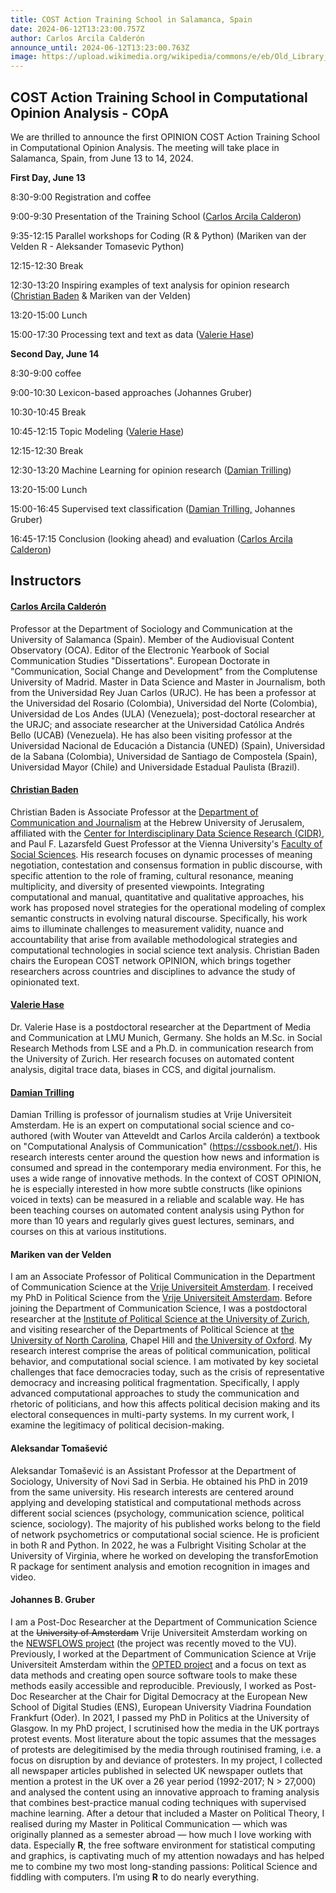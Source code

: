 ```yaml
---
title: COST Action Training School in Salamanca, Spain
date: 2024-06-12T13:23:00.757Z
author: Carlos Arcila Calderón
announce_until: 2024-06-12T13:23:00.763Z
image: https://upload.wikimedia.org/wikipedia/commons/e/eb/Old_Library_in_University_of_Salamanca_01.jpg
---
```

## COST Action Training School in Computational Opinion Analysis - COpA

W﻿e are thrilled to announce the first OPINION COST Action Training School in Computational Opinion Analysis. The meeting will take place in Salamanca, Spain, from June 13 to 14, 2024.

**First Day, June 13**

8:30-9:00 Registration and coffee

9:00-9:30 Presentation of the Training School ([Carlos Arcila Calderon](https://www.youtube.com/watch?v=zVldMxKRLTY))

9:35-12:15 Parallel workshops for Coding (R & Python) (Mariken van der Velden R - Aleksander Tomasevic Python)

12:15-12:30 Break

12:30-13:20 Inspiring examples of text analysis for opinion research ([Christian Baden](https://www.youtube.com/watch?v=xVazagdKyzw) & Mariken van der Velden)

13:20-15:00 Lunch

15:00-17:30 Processing text and text as data ([Valerie Hase](https://www.youtube.com/watch?v=FgdF_hs4nkE))

**Second Day, June 14**

8:30-9:00 coffee

9:00-10:30 Lexicon-based approaches (Johannes Gruber)

10:30-10:45 Break

10:45-12:15 Topic Modeling ([Valerie Hase](https://www.youtube.com/watch?v=FgdF_hs4nkE))

12:15-12:30 Break

12:30-13:20 Machine Learning for opinion research ([Damian Trilling](https://www.youtube.com/watch?v=ggqhHas_CtI))

13:20-15:00 Lunch

15:00-16:45 Supervised text classification ([Damian Trilling,](https://www.youtube.com/watch?v=ggqhHas_CtI) Johannes Gruber)

16:45-17:15 Conclusion (looking ahead) and evaluation ([Carlos Arcila Calderon](https://www.youtube.com/watch?v=zVldMxKRLTY))

## I﻿nstructors

#### [Carlos Arcila Calderón](https://www.youtube.com/watch?v=zVldMxKRLTY)

Professor at the Department of Sociology and Communication at the University of Salamanca (Spain). Member of the Audiovisual Content Observatory (OCA). Editor of the Electronic Yearbook of Social Communication Studies "Dissertations". European Doctorate in "Communication, Social Change and Development" from the Complutense University of Madrid.  Master in Data Science and Master in Journalism, both from the Universidad Rey Juan Carlos (URJC). He has been a professor at the Universidad del Rosario (Colombia), Universidad del Norte (Colombia), Universidad de Los Andes (ULA) (Venezuela); post-doctoral researcher at the URJC; and associate researcher at the Universidad Católica Andrés Bello (UCAB) (Venezuela). He has also been visiting professor at the Universidad Nacional de Educación a Distancia (UNED) (Spain), Universidad de la Sabana (Colombia), Universidad de Santiago de Compostela (Spain), Universidad Mayor (Chile) and Universidade Estadual Paulista (Brazil).

#### **[Christian Baden](https://www.youtube.com/watch?v=xVazagdKyzw)**

Christian Baden is Associate Professor at the [Department of Communication and Journalism](https://communication.huji.ac.il/) at the Hebrew University of Jerusalem, affiliated with the [Center for Interdisciplinary Data Science Research (CIDR)](http://cidr.staging.cs.huji.ac.il/en/), and Paul F. Lazarsfeld Guest Professor at the Vienna University's [Faculty of Social Sciences](https://sowi.univie.ac.at/). His research focuses on dynamic processes of meaning negotiation, contestation and consensus formation in public discourse, with specific attention to the role of framing, cultural resonance, meaning multiplicity, and diversity of presented viewpoints. Integrating computational and manual, quantitative and qualitative approaches, his work has proposed novel strategies for the operational modeling of complex semantic constructs in evolving natural discourse. Specifically, his work aims to illuminate challenges to measurement validity, nuance and accountability that arise from available methodological strategies and computational technologies in social science text analysis. Christian Baden chairs the European COST network OPINION, which brings together researchers across countries and disciplines to advance the study of opinionated text.

#### **[Valerie Hase](https://www.youtube.com/watch?v=FgdF_hs4nkE)**

Dr. Valerie Hase is a postdoctoral researcher at the Department of Media and Communication at LMU Munich, Germany. She holds an M.Sc. in Social Research Methods from LSE and a Ph.D. in communication research from the University of Zurich. Her research focuses on automated content analysis, digital trace data, biases in CCS, and digital journalism.

#### **[Damian Trilling](https://www.youtube.com/watch?v=ggqhHas_CtI)**

Damian Trilling is professor of journalism studies at Vrije Universiteit Amsterdam. He is an expert on computational social science and co-authored (with Wouter van Atteveldt and Carlos Arcila calderón) a textbook on "Computational Analysis of Communication" (<https://cssbook.net/>). His research interests center around the question how news and information is consumed and spread in the contemporary media environment. For this, he uses a wide range of innovative methods. In the context of COST OPINION, he is especially interested in how more subtle constructs (like opinions voiced in texts) can be measured in a reliable and scalable way. He has been teaching courses on automated content analysis using Python for more than 10 years and regularly gives guest lectures, seminars, and courses on this at various institutions.

#### **Mariken van der Velden**

I am an Associate Professor of Political Communication in the Department of Communication Science at the [Vrije Universiteit Amsterdam](https://vu.nl/en/about-vu/faculties/faculty-of-social-sciences/departments/communication-science). I received my PhD in Political Science from the [Vrije Universiteit Amsterdam](https://vu.nl/en/about-vu/faculties/faculty-of-social-sciences/departments/political-science-and-public-administration). Before joining the Department of Communication Science, I was a postdoctoral researcher at the [Institute of Political Science at the University of Zurich](https://www.ipz.uzh.ch/de.html), and visiting researcher of the Departments of Political Science at [the University of North Carolina](https://politicalscience.unc.edu/), Chapel Hill and [the University of Oxford](https://www.politics.ox.ac.uk/). My research interest comprise the areas of political communication, political behavior, and computational social science. I am motivated by key societal challenges that face democracies today, such as the crisis of representative democracy and increasing political fragmentation. Specifically, I apply advanced computational approaches to study the communication and rhetoric of politicians, and how this affects political decision making and its electoral consequences in multi-party systems. In my current work, I examine the legitimacy of political decision-making. 

#### **Aleksandar Tomašević**

Aleksandar Tomašević is an Assistant Professor at the Department of Sociology, University of Novi Sad in Serbia. He obtained his PhD in 2019 from the same university. His research interests are centered around applying and developing statistical and computational methods across different social sciences (psychology, communication science, political science, sociology). The majority of his published works belong to the field of network psychometrics or computational social science. He is proficient in both R and Python. In 2022, he was a Fulbright Visiting Scholar at the University of Virginia, where he worked on developing the transforEmotion R package for sentiment analysis and emotion recognition in images and video.

#### **Johannes B. Gruber**

I am a Post-Doc Researcher at the Department of Communication Science at the ~~University of Amsterdam~~ Vrije Universiteit Amsterdam working on the [NEWSFLOWS project](https://newsflows.eu/) (the project was recently moved to the VU). Previously, I worked at the Department of Communication Science at Vrije Universiteit Amsterdam within the [OPTED project](https://opted.eu/team/wp7-pre-processing-storage-and-data-sharing/johannes-b-gruber/) and a focus on text as data methods and creating open source software tools to make these methods easily accessible and reproducible. Previously, I worked as Post-Doc Researcher at the Chair for Digital Democracy at the European New School of Digital Studies (ENS), European University Viadrina Foundation Frankfurt (Oder). In 2021, I passed my PhD in Politics at the University of Glasgow. In my PhD project, I scrutinised how the media in the UK portrays protest events. Most literature about the topic assumes that the messages of protests are delegitimised by the media through routinised framing, i.e. a focus on disruption by and deviance of protesters. In my project, I collected all newspaper articles published in selected UK newspaper outlets that mention a protest in the UK over a 26 year period (1992-2017; N > 27,000) and analysed the content using an innovative approach to framing analysis that combines best-practice manual coding techniques with supervised machine learning. After a detour that included a Master on Political Theory, I realised during my Master in Political Communication — which was originally planned as a semester abroad — how much I love working with data. Especially **R**, the free software environment for statistical computing and graphics, is captivating much of my attention nowadays and has helped me to combine my two most long-standing passions: Political Science and fiddling with computers. I’m using **R** to do nearly everything.
